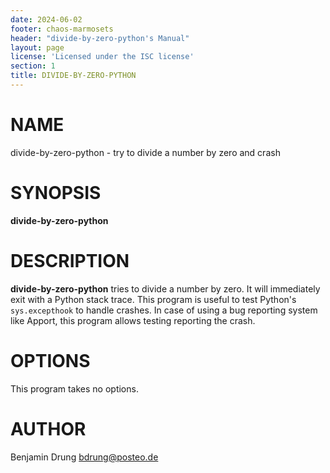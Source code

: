 ```yaml
---
date: 2024-06-02
footer: chaos-marmosets
header: "divide-by-zero-python's Manual"
layout: page
license: 'Licensed under the ISC license'
section: 1
title: DIVIDE-BY-ZERO-PYTHON
---
```


# NAME

divide-by-zero-python - try to divide a number by zero and crash

# SYNOPSIS

**divide-by-zero-python**

# DESCRIPTION

**divide-by-zero-python** tries to divide a number by zero. It will immediately
exit with a Python stack trace. This program is useful to test Python's
`sys.excepthook` to handle crashes. In case of using a bug reporting system
like Apport, this program allows testing reporting the crash.

# OPTIONS

This program takes no options.

# AUTHOR

Benjamin Drung <bdrung@posteo.de>
